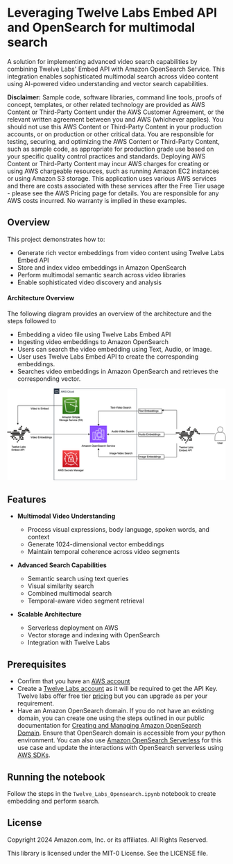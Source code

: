 # Leveraging Twelve Labs Embed API and OpenSearch for multimodal search

A solution for implementing advanced video search capabilities by combining Twelve Labs' Embed API with Amazon OpenSearch Service. This integration enables sophisticated multimodal search across video content using AI-powered video understanding and vector search capabilities.

**Disclaimer:** Sample code, software libraries, command line tools, proofs of concept, templates, or other related technology are provided as AWS Content or Third-Party Content under the AWS Customer Agreement, or the relevant written agreement between you and AWS (whichever applies). You should not use this AWS Content or Third-Party Content in your production accounts, or on production or other critical data. You are responsible for testing, securing, and optimizing the AWS Content or Third-Party Content, such as sample code, as appropriate for production grade use based on your specific quality control practices and standards. Deploying AWS Content or Third-Party Content may incur AWS charges for creating or using AWS chargeable resources, such as running Amazon EC2 instances or using Amazon S3 storage. This application uses various AWS services and there are costs associated with these services after the Free Tier usage - please see the AWS Pricing page for details. You are responsible for any AWS costs incurred. No warranty is implied in these examples.

## Overview

This project demonstrates how to:
- Generate rich vector embeddings from video content using Twelve Labs Embed API
- Store and index video embeddings in Amazon OpenSearch
- Perform multimodal semantic search across video libraries
- Enable sophisticated video discovery and analysis

#### Architecture Overview 

The following diagram provides an overview of the architecture and the steps followed to 
- Embedding a video file using Twelve Labs Embed API
- Ingesting video embeddings to Amazon OpenSearch
- Users can search the video embedding using Text, Audio, or Image.
- User uses Twelve Labs Embed API to create the corresponding embeddings.
- Searches video embeddings in Amazon OpenSearch and retrieves the corresponding vector.

![Figure 1: Architecture for Twelve Labs Embed API and Amazon OpenSearch use case](./images/twelvelabsAndOpenSearchArchitecureDiagram.png)

## Features

- **Multimodal Video Understanding**
  - Process visual expressions, body language, spoken words, and context
  - Generate 1024-dimensional vector embeddings
  - Maintain temporal coherence across video segments

- **Advanced Search Capabilities** 
  - Semantic search using text queries
  - Visual similarity search
  - Combined multimodal search
  - Temporal-aware video segment retrieval

- **Scalable Architecture**
  - Serverless deployment on AWS
  - Vector storage and indexing with OpenSearch
  - Integration with Twelve Labs

## Prerequisites
  - Confirm that you have an [AWS account](https://docs.aws.amazon.com/accounts/latest/reference/manage-acct-creating.html)
  - Create a [Twelve Labs account](https://auth.twelvelabs.io/u/signup/) as it will be required to get the API Key. Twelve labs offer free tier [pricing](https://www.twelvelabs.io/pricing) but you can upgrade as per your requirement.
  - Have an Amazon OpenSearch domain. If you do not have an existing domain, you can create one using the steps outlined in our public documentation for [Creating and Managing Amazon OpenSearch Domain](https://docs.aws.amazon.com/opensearch-service/latest/developerguide/createupdatedomains.html). Ensure that OpenSearch domain is accessible from your python environment. You can also use [Amazon OpenSearch Serverless](https://docs.aws.amazon.com/opensearch-service/latest/developerguide/serverless.html) for this use case and update the interactions with OpenSearch serverless using [AWS SDKs](https://docs.aws.amazon.com/opensearch-service/latest/developerguide/serverless-sdk.html).

## Running the notebook
Follow the steps in the `Twelve_Labs_Opensearch.ipynb` notebook to create embedding and perform search.

## License
Copyright 2024 Amazon.com, Inc. or its affiliates. All Rights Reserved.

This library is licensed under the MIT-0 License. See the LICENSE file.

